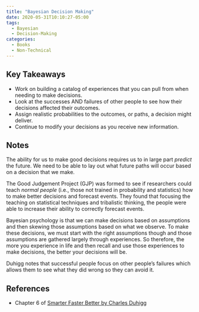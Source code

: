 ```yaml
---
title: "Bayesian Decision Making"
date: 2020-05-31T10:10:27-05:00
tags:
  - Bayesian
  - Decision-Making
categories:
  - Books
  - Non-Technical
---
```

## Key Takeaways

* Work on building a catalog of experiences that you can pull from when needing to make decisions.
* Look at the successes AND failures of other people to see how their decisions affected their outcomes.
* Assign realistic probabilities to the outcomes, or paths, a decision might deliver.
* Continue to modify your decisions as you receive new information.

## Notes

The ability for us to make good decisions requires us to in large part *predict* the future. We need to be able to lay out what future paths will occur based on a decision that we make.

The Good Judgement Project (GJP) was formed to see if researchers could teach *normal people* (i.e., those not trained in probability and statistics) how to make better decisions and forecast events. They found that focusing the teaching on statistical techniques and tribalistic thinking, the people were able to increase their ability to correctly forecast events.

Bayesian psychology is that we can make decisions based on assumptions and then skewing those assumptions based on what we observe. To make these decisions, we must start with the right assumptions though and those assumptions are gathered largely through experiences. So therefore, the more you experience in life and then recall and use those experiences to make decisions, the better your decisions will be.

Duhigg notes that successful people focus on other people’s failures which allows them to see what they did wrong so they can avoid it.

## References

* Chapter 6 of [Smarter Faster Better by Charles Duhigg](https://www.goodreads.com/book/show/25733966-smarter-faster-better)
